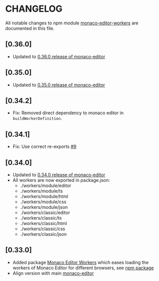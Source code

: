 # CHANGELOG

All notable changes to npm module [monaco-editor-workers](https://www.npmjs.com/package/monaco-editor-workers) are documented in this file.

## [0.36.0]

- Updated to [0.36.0 release of monaco-editor](https://www.npmjs.com/package/monaco-editor/v/0.36.0)

## [0.35.0]

- Updated to [0.35.0 release of monaco-editor](https://www.npmjs.com/package/monaco-editor/v/0.35.0)

## [0.34.2]

- Fix: Removed direct dependency to monaco editor in `buildWorkerDefinition`.

## [0.34.1]

- Fix: Use correct re-exports [#9](https://github.com/TypeFox/monaco-components/pull/9)

## [0.34.0]

- Updated to [0.34.0 release of monaco-editor](https://www.npmjs.com/package/monaco-editor/v/0.34.0)
- All workers are now exported in package.json:
  - ./workers/module/editor
  - ./workers/module/ts
  - ./workers/module/html
  - ./workers/module/css
  - ./workers/module/json
  - ./workers/classic/editor
  - ./workers/classic/ts
  - ./workers/classic/html
  - ./workers/classic/css
  - ./workers/classic/json

## [0.33.0]

- Added package [Monaco Editor Workers](./packages/monaco-editor-workers) which eases loading the workers of Monaco Editor for different browsers, see [npm package](https://www.npmjs.com/package/monaco-editor-workers)
- Align version with main [monaco-editor](https://www.npmjs.com/package/monaco-editor)
